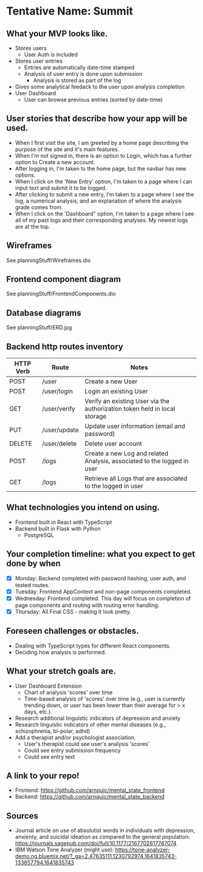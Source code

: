 # Tentative Name: Summit

## What your MVP looks like.
- Stores users
    - User Auth is included
- Stores user entries
    - Entries are automatically date-time stamped
    - Analysis of user entry is done upon submission
        - Analysis is stored as part of the log
- Gives some analytical feedack to the user upon analysis completion
- User Dashboard
    - User can browse previous entries (sorted by date-time)

## User stories that describe how your app will be used.
- When I first visit the site, I am greeted by a home page describing the purpose of the site and it's main features.
- When I'm not signed in, there is an option to Login, which has a further option to Create a new account.
- After logging in, I'm taken to the home page, but the navbar has new options.
- When I click on the 'New Entry' option, I'm taken to a page where I can input text and submit it to be logged.
- After clicking to submit a new entry, I'm taken to a page where I see the log, a numerical analysis, and an explanation of where the analysis grade comes from.
- When I click on the 'Dashboard" option, I'm taken to a page where I see all of my past logs and their corresponding analyses. My newest logs are at the top.

## Wireframes
See planningStuff/Wireframes.dio

## Frontend component diagram
See planningStuff/FrontendComponents.dio

## Database diagrams
See planningStuff/ERD.jpg

## Backend http routes inventory
| HTTP Verb | Route | Notes |
| --------- | ----- | -------------------------------|
| POST | /user | Create a new User |
| POST | /user/login | Login an existing User
| GET | /user/verify | Verify an existing User via the authorization token held in local storage |
| PUT | /user/update | Update user information (email and password) |
| DELETE | /user/delete | Delete user account |
| POST | /logs | Create a new Log and related Analysis, associated to the logged in user |
| GET | /logs | Retrieve all Logs that are associated to the logged in user |


## What technologies you intend on using.
- Frontend built in React with TypeScript
- Backend built in Flask with Python
    - PostgreSQL

## Your completion timeline: what you expect to get done by when
- [x] Monday: Backend completed with password hashing, user auth, and tested routes.
- [x] Tuesday: Frontend AppContext and non-page components completed.
- [x] Wednesday: Frontend completed. This day will focus on completion of page components and routing with routing error handling.
- [x] Thursday: All Final CSS - making it look pretty.

## Foreseen challenges or obstacles.
- Dealing with TypeScript types for different React components.
- Deciding how analysis is performed.

## What your stretch goals are.
- User Dashboard Extension
    - Chart of analysis 'scores' over time
    - Time-based analysis of 'scores' over time (e.g., user is currently trending down, or user has been lower than their average for > x days, etc.).
- Research additional linguistic indicators of depression and anxiety
- Research linguistic indicators of other mental diseases (e.g., schizophrenia, bi-polar, adhd)
- Add a therapist and/or psychologist association.
    - User's therapist could see user's analysis 'scores'
    - Could see entry submission frequency
    - Could see entry text

## A link to your repo!
- Frontend: https://github.com/arnquic/mental_state_frontend
- Backend: https://github.com/arnquic/mental_state_backend

## Sources
- Journal article on use of absolutist words in individuals with depression, anxienty, and suicidal ideation as compared to the general population: https://journals.sagepub.com/doi/full/10.1177/2167702617747074
- IBM Watson Tone Analyzer (might use): https://tone-analyzer-demo.ng.bluemix.net/?_ga=2.47635111.1230792974.1641835743-133657794.1641835743